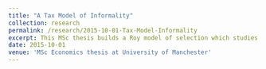 ```yaml
---
title: "A Tax Model of Informality"
collection: research
permalink: /research/2015-10-01-Tax-Model-Informality
excerpt: This MSc thesis builds a Roy model of selection which studies a firm's choice to register for tax.
date: 2015-10-01
venue: 'MSc Economics thesis at University of Manchester'
---
```


